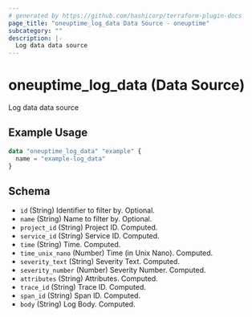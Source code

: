 ```yaml
---
# generated by https://github.com/hashicorp/terraform-plugin-docs
page_title: "oneuptime_log_data Data Source - oneuptime"
subcategory: ""
description: |-
  Log data data source
---
```


# oneuptime_log_data (Data Source)

Log data data source

## Example Usage

```terraform
data "oneuptime_log_data" "example" {
  name = "example-log_data"
}
```

## Schema

- `id` (String) Identifier to filter by. Optional.
- `name` (String) Name to filter by. Optional.
- `project_id` (String) Project ID. Computed.
- `service_id` (String) Service ID. Computed.
- `time` (String) Time. Computed.
- `time_unix_nano` (Number) Time (in Unix Nano). Computed.
- `severity_text` (String) Severity Text. Computed.
- `severity_number` (Number) Severity Number. Computed.
- `attributes` (String) Attributes. Computed.
- `trace_id` (String) Trace ID. Computed.
- `span_id` (String) Span ID. Computed.
- `body` (String) Log Body. Computed.
